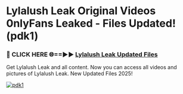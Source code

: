 # Lylalush Leak Original Videos 0nlyFans Leaked - Files Updated! (pdk1)

<h3>🔴 CLICK HERE 🌐==►► <a href="https://tinyurl.com/2jnfzry5" rel="nofollow">Lylalush Leak Updated Files</a></h3>

Get Lylalush Leak and all content. Now you can access all videos and pictures of Lylalush Leak. New Updated Files 2025!

[![pdk1](https://i.imgur.com/GyGTBgg.gif)](https://tinyurl.com/2jnfzry5)
